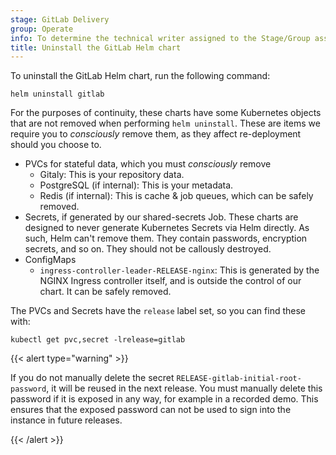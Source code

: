 ```yaml
---
stage: GitLab Delivery
group: Operate
info: To determine the technical writer assigned to the Stage/Group associated with this page, see https://handbook.gitlab.com/handbook/product/ux/technical-writing/#assignments
title: Uninstall the GitLab Helm chart
---
```


To uninstall the GitLab Helm chart, run the following command:

```shell
helm uninstall gitlab
```

For the purposes of continuity, these charts have some Kubernetes objects that
are not removed when performing `helm uninstall`. These are items we require you to
_consciously_ remove them, as they affect re-deployment should you choose to.

- PVCs for stateful data, which you must _consciously_ remove
  - Gitaly: This is your repository data.
  - PostgreSQL (if internal): This is your metadata.
  - Redis (if internal): This is cache & job queues, which can be safely removed.
- Secrets, if generated by our shared-secrets Job. These charts are designed to never generate
  Kubernetes Secrets via Helm directly. As such, Helm can't remove them. They contain passwords,
  encryption secrets, and so on. They should not be callously destroyed.
- ConfigMaps
  - `ingress-controller-leader-RELEASE-nginx`: This is generated by the NGINX Ingress controller
    itself, and is outside the control of our chart. It can be safely removed.

The PVCs and Secrets have the `release` label set, so you can find these with:

```shell
kubectl get pvc,secret -lrelease=gitlab
```

{{< alert type="warning" >}}

If you do not manually delete the secret `RELEASE-gitlab-initial-root-password`, it will be
reused in the next release. You must manually delete this password if it is exposed in any way,
for example in a recorded demo. This ensures that the exposed password can not be used to sign
into the instance in future releases.

{{< /alert >}}
